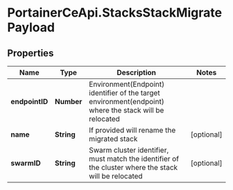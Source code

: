 # PortainerCeApi.StacksStackMigratePayload

## Properties
Name | Type | Description | Notes
------------ | ------------- | ------------- | -------------
**endpointID** | **Number** | Environment(Endpoint) identifier of the target environment(endpoint) where the stack will be relocated | 
**name** | **String** | If provided will rename the migrated stack | [optional] 
**swarmID** | **String** | Swarm cluster identifier, must match the identifier of the cluster where the stack will be relocated | [optional] 



